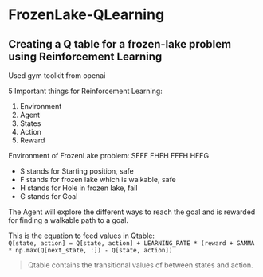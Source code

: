 # FrozenLake-QLearning
## Creating a Q table for a frozen-lake problem using Reinforcement Learning

Used gym toolkit from openai

5 Important things for Reinforcement Learning:
1. Environment
2. Agent
3. States
4. Action
5. Reward

Environment of FrozenLake problem:
SFFF
FHFH
FFFH
HFFG

- S stands for Starting position, safe
- F stands for frozen lake which is walkable, safe
- H stands for Hole in frozen lake, fail
- G stands for Goal

The Agent will explore the different ways to reach the goal and is rewarded for finding a walkable path to a goal. 

This is the equation to feed values in Qtable:     
```Q[state, action] = Q[state, action] + LEARNING_RATE * (reward + GAMMA * np.max(Q[next_state, :]) - Q[state, action])```

> Qtable contains the transitional values of between states and action.
